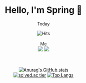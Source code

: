 <div align=center><h1> Hello, I'm Spring 🌱 </h1></div>

<div align="center">
  Today 
  
  ![Hits](https://hits.seeyoufarm.com/api/count/incr/badge.svg?url=https%3A%2F%2Fgithub.com%2Fb0m313&count_bg=%23B3D39A&title_bg=%23264418&icon=&icon_color=%23E7E7E7&title=%F0%9F%8C%B1&edge_flat=false) 
  <br> <br>
  Me <br>
  <a href="https://www.instagram.com/b0m313_/"><img src="https://img.shields.io/badge/Instagram-white?style=flat&logo=Instagram&logoColor=pink}"/></a>
  <a href="mailto:13.spring.03@gmail.com"><img src="https://img.shields.io/badge/Mail-white?style=flat&logo=Gmail&logoColor=red}"/></a>

  
  <br><br>
  [![Anurag's GitHub stats](https://github-readme-stats.vercel.app/api?username=b0m313&show_icons=true&theme=vue-dark&count_private=true)](https://github.com/b0m313/github-readme-stats) <br>
   [![solved.ac tier](http://mazassumnida.wtf/api/v2/generate_badge?boj=zxx0313)](https://solved.ac/zxx0313) 
   [![Top Langs](https://github-readme-stats.vercel.app/api/top-langs/?username=b0m313&theme=vue-dark&private=true)](https://github.com/anuraghazra/github-readme-stats)

</div>

 
